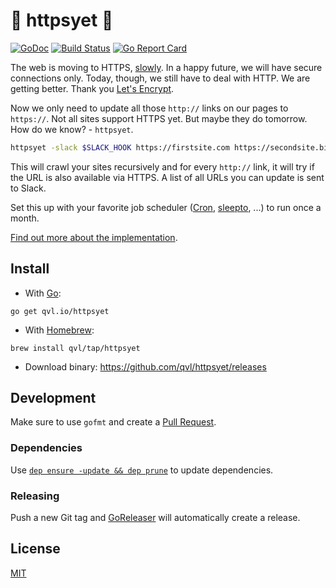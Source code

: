 #  :satellite: httpsyet :key:

[![GoDoc](https://godoc.org/qvl.io/httpsyet?status.svg)](https://godoc.org/qvl.io/httpsyet)
[![Build Status](https://travis-ci.org/qvl/httpsyet.svg?branch=master)](https://travis-ci.org/qvl/httpsyet)
[![Go Report Card](https://goreportcard.com/badge/qvl.io/httpsyet)](https://goreportcard.com/report/qvl.io/httpsyet)


The web is moving to HTTPS, [slowly](https://jorin.me/https-for-one-month/).
In a happy future, we will have secure connections only.
Today, though, we still have to deal with HTTP.
We are getting better. Thank you [Let's Encrypt](https://letsencrypt.org/).

Now we only need to update all those `http://` links on our pages to `https://`.
Not all sites support HTTPS yet. But maybe they do tomorrow.
How do we know? - `httpsyet`.

```sh
httpsyet -slack $SLACK_HOOK https://firstsite.com https://secondsite.biz http://thirdsite.net
```

This will crawl your sites recursively and for every `http://` link,
it will try if the URL is also available via HTTPS.
A list of all URLs you can update is sent to Slack.

Set this up with your favorite job scheduler ([Cron](https://en.wikipedia.org/wiki/Cron), [sleepto](https://github.com/qvl/sleepto), ...) to run once a month.


[Find out more about the implementation](https://jorin.me/use-go-channels-to-build-a-crawler/).

## Install

- With [Go](https://golang.org/):
```
go get qvl.io/httpsyet
```

- With [Homebrew](http://brew.sh/):
```
brew install qvl/tap/httpsyet
```

- Download binary: https://github.com/qvl/httpsyet/releases


## Development

Make sure to use `gofmt` and create a [Pull Request](https://github.com/qvl/httpsyet/pulls).

### Dependencies

Use [`dep ensure -update && dep prune`](https://github.com/golang/dep) to update dependencies.


### Releasing

Push a new Git tag and [GoReleaser](https://github.com/goreleaser/releaser) will automatically create a release.


## License

[MIT](./license)
